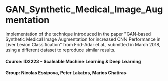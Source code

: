 # GAN_Synthetic_Medical_Image_Augmentation
Implementation of the technique introduced in the paper "GAN-based Synthetic Medical Image Augmentation for increased CNN Performance in Liver Lesion Classification" from Frid-Adar et al., submitted in March 2018, using a different dataset to reproduce similar results.

#### Course: ID2223 - Scaleable Machine Learning & Deep Learning
#### Group: Nicolas Essipova, Peter Lakatos, Marios Chatiras
